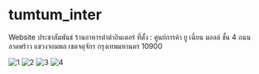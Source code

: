 # tumtum_inter
Website ประชาสัมพันธ์ ร้านอาหารตำตำอินเตอร์ ที่ตั้ง : ศูนย์การค้า ยู เนี่ยน มอลล์ ชั้น 4 ถนน ลาดพร้าว แขวงจอมพล เขตจตุจักร กรุงเทพมหานคร 10900


![1](https://user-images.githubusercontent.com/37956546/87645088-36a46300-c777-11ea-9862-47d6ddf56960.png)
![2](https://user-images.githubusercontent.com/37956546/87645099-399f5380-c777-11ea-9ad8-4938834a5ac6.png)
![3](https://user-images.githubusercontent.com/37956546/87645104-3a37ea00-c777-11ea-81ee-209d8360c08e.png)
![4](https://user-images.githubusercontent.com/37956546/87645105-3a37ea00-c777-11ea-9744-fce1700b6d20.jpg)

